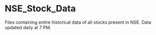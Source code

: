 # NSE_Stock_Data
Files containing entire historical data of all stocks present in NSE. Data updated daily at 7 PM.
